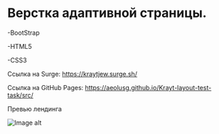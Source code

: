 

# Верстка адаптивной страницы.



-BootStrap

-HTML5
 
-CSS3


Ссылка на Surge:
https://kraytjew.surge.sh/

Ссылка на GitHub Pages:
https://aeolusg.github.io/Krayt-layout-test-task/src/

Превью лендинга

![Image alt](https://github.com/AeolusG/Krayt-layout-test-task/blob/main/src/images/%D0%9F%D1%80%D0%B5%D0%B2%D1%8C%D1%8E_photo-resizer.ru.png)
